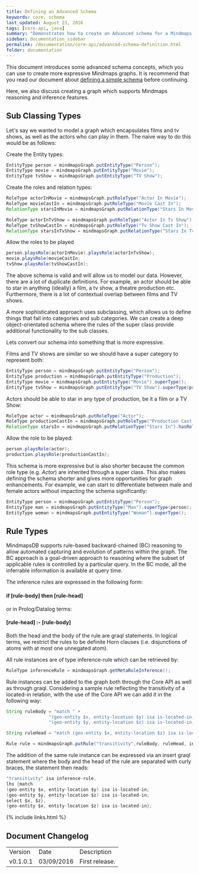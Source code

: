 ```yaml
---
title: Defining an Advanced Schema
keywords: core, schema
last_updated: August 23, 2016
tags: [core-api, java]
summary: "Demonstrates how to create an Advanced schema for a Mindmaps knowledge graph."
sidebar: documentation_sidebar
permalink: /documentation/core-api/advanced-schema-definition.html
folder: documentation
---
```



This document introduces some advanced schema concepts, which you can use to create more expressive Mindmaps graphs. It is recommend that you read our document about [defining a simple schema](simple-schema-definition.html) before continuing.

Here, we also discuss creating a graph which supports Mindmaps reasoning and inference features.

## Sub Classing Types

Let's say we wanted to model a graph which encapsulates films and tv shows, as well as the actors who can play in them.
The naive way to do this would be as follows:

Create the Entity types:

```java
EntityType person = mindmapsGraph.putEntityType("Person");
EntityType movie = mindmapsGraph.putEntityType("Movie");
EntityType tvShow = mindmapsGraph.putEntityType("TV Show");
```

Create the roles and relation types:

```java
RoleType actorInMovie = mindmapsGraph.putRoleType("Actor In Movie");
RoleType movieCastIn = mindmapsGraph.putRoleType("Movie Cast In");
RelationType starsInMovie = mindmapsGraph.putRelationType("Stars In Movie").hasRole(actorInMovie).hasRole(movieCastIn);

RoleType actorInTvShow = mindmapsGraph.putRoleType("Actor In Tv Show");
RoleType tvShowCastIn = mindmapsGraph.putRoleType("Tv Show Cast In");
RelationType starsInTvShow = mindmapsGraph.putRelationType("Stars In Tv Show").hasRole(actorInTvShow).hasRole(tvShowCastIn);
```

Allow the roles to be played

```java
person.playsRole(actorInMovie).playsRole(actorInTvShow);
movie.playsRole(movieCastIn;
tvShow.playsRole(tvShowCastIn);
```

The above schema is valid and will allow us to model our data. However, there are a lot of duplicate definitions.
For example, an actor should be able to star in anything (ideally) a film, a tv show, a theatre production etc.  Furthermore, there is a lot of contextual overlap between films and TV shows.

A more sophisticated approach uses subclassing, which allows us to define things that fall into categories and sub categories.
We can create a deep object-orientated schema where the rules of the super class provide additional functionality to the sub classes.

Lets convert our schema into something that is more expressive.

Films and TV shows are similar so we should have a super category to represent both:

```java
EntityType person = mindmapsGraph.putEntityType("Person");
EntityType production = mindmapsGraph.putEntityType("Production");
EntityType movie = mindmapsGraph.putEntityType("Movie").superType();
EntityType tvShow = mindmapsGraph.putEntityType("TV Show").superType(production);
```

Actors should be able to star in any type of production, be it a film or a TV Show:

```java
RoleType actor = mindmapsGraph.putRoleType("Actor");
RoleType productionCastIn = mindmapsGraph.putRoleType("Production Cast In");
RelationType starsIn = mindmapsGraph.putRelationType("Stars In").hasRole(actor).hasRole(productionCastIn);
```

Allow the role to be played:

```java
person.playsRole(actor);
production.playsRole(productionCastIn);
```

This schema is more expressive but is also shorter because the common role type (e.g. *Actor*) are inherited through a super class.
This also makes defining the schema shorter and gives more opportunities for graph enhancements.
For example, we can start to differentiate between male and female actors without impacting the schema significantly:

```java
EntityType person = mindmapsGraph.putEntityType("Person");
EntityType man = mindmapsGraph.putEntityType("Man").superType(person);
EntityType woman = mindmapsGraph.putEntityType("Woman").superType();
```

## Rule Types

MindmapsDB supports rule-based backward-chained (BC) reasoning to allow automated capturing and evolution of patterns within the graph. The BC approach is a goal-driven approach to reasoning where the subset of applicable rules is controlled by a particular query. In the BC mode, all the inferrable information is available at query time.

The inference rules are expressed in the following form:

#### if [rule-body] then [rule-head]

or in Prolog/Datalog terms:

#### [rule-head] :- [rule-body]

Both the head and the body of the rule are graql statements. In logical terms, we restrict the rules to be definite Horn clauses (i.e. disjunctions of atoms with at most one unnegated atom).

All rule instances are of type inference-rule which can be retrieved by:

```java
RuleType inferenceRule = mindmapsGraph.getMetaRuleInference();
```

Rule instances can be added to the graph both through the Core API as well as through graql. Considering a sample rule reflecting the transitivity of a located-in relation, with the use of the Core API we can add it in the following way:

```java
String ruleBody = "match " +
                "(geo-entity $x, entity-location $y) isa is-located-in;" +
                "(geo-entity $y, entity-location $z) isa is-located-in; select $x, $z";

String ruleHead = "match (geo-entity $x, entity-location $z) isa is-located-in select $x, $z";

Rule rule = mindmapsGraph.putRule("transitivity",ruleBody, ruleHead, inferenceRule);
```

The addition of the same rule instance can be expressed via an insert graql statement where the body and the head of the rule are separated with curly braces, the statement then reads:

```java
"transitivity" isa inference-rule,
lhs {match
(geo-entity $x, entity-location $y) isa is-located-in;
(geo-entity $y, entity-location $z) isa is-located-in;
select $x, $z},
(geo-entity $x, entity-location $z) isa is-located-in};
```

{% include links.html %}

## Document Changelog  


<table>
    <tr>
        <td>Version</td>
        <td>Date</td>
        <td>Description</td>        
    </tr>
        <tr>
        <td>v0.1.0.1</td>
        <td>03/09/2016</td>
        <td>First release.</td>        
    </tr>

</table>
